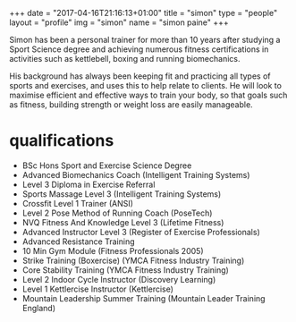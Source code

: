 +++
date = "2017-04-16T21:16:13+01:00"
title = "simon"
type = "people"
layout = "profile"
img = "simon"
name = "simon paine"
+++

Simon has been a personal trainer for more than 10 years after studying a
Sport Science degree and achieving numerous fitness certifications in 
activities such as kettlebell, boxing and running biomechanics. 
 
His background has always been keeping fit and practicing all types of 
sports and exercises, and uses this to help relate to clients. He will look 
to maximise efficient and effective ways to train your body, so that goals 
such as fitness, building strength or weight loss are easily manageable.

# qualifications

* BSc Hons Sport and Exercise Science Degree 
* Advanced Biomechanics Coach (Intelligent Training Systems)
* Level 3 Diploma in Exercise Referral
* Sports Massage Level 3 (Intelligent Training Systems)
* Crossfit Level 1 Trainer (ANSI)
* Level 2 Pose Method of Running Coach (PoseTech)
* NVQ Fitness And Knowledge Level 3 (Lifetime Fitness)
* Advanced Instructor Level 3 (Register of Exercise Professionals) 
* Advanced Resistance Training 
* 10 Min Gym Module (Fitness Professionals 2005)
* Strike Training (Boxercise) (YMCA Fitness Industry Training)
* Core Stability Training (YMCA Fitness Industry Training)
* Level 2 Indoor Cycle Instructor (Discovery Learning)
* Level 1 Kettlercise Instructor (Kettlercise)
* Mountain Leadership Summer Training (Mountain Leader Training England)
